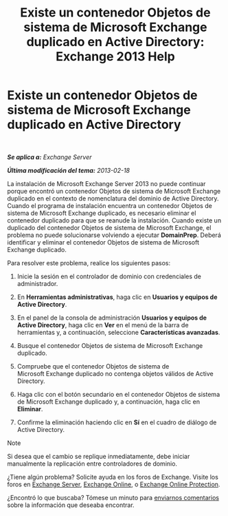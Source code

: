 ﻿---
title: 'Existe un contenedor Objetos de sistema de Microsoft Exchange duplicado en Active Directory: Exchange 2013 Help'
TOCTitle: Existe un contenedor Objetos de sistema de Microsoft Exchange duplicado en Active Directory
ms:assetid: cd0f45ab-89de-4653-b50d-c1157c2329d5
ms:mtpsurl: https://technet.microsoft.com/es-es/library/ms.exch.setupreadiness.adiniterrorrule(v=EXCHG.150)
ms:contentKeyID: 48268709
ms.date: 04/23/2018
mtps_version: v=EXCHG.150
ms.translationtype: HT
---

# Existe un contenedor Objetos de sistema de Microsoft Exchange duplicado en Active Directory

 

_**Se aplica a:** Exchange Server_

_**Última modificación del tema:** 2013-02-18_

La instalación de Microsoft Exchange Server 2013 no puede continuar porque encontró un contenedor Objetos de sistema de Microsoft Exchange duplicado en el contexto de nomenclatura del dominio de Active Directory. Cuando el programa de instalación encuentra un contenedor Objetos de sistema de Microsoft Exchange duplicado, es necesario eliminar el contenedor duplicado para que se reanude la instalación. Cuando existe un duplicado del contenedor Objetos de sistema de Microsoft Exchange, el problema no puede solucionarse volviendo a ejecutar **DomainPrep**. Deberá identificar y eliminar el contenedor Objetos de sistema de Microsoft Exchange duplicado.

Para resolver este problema, realice los siguientes pasos:

1.  Inicie la sesión en el controlador de dominio con credenciales de administrador.

2.  En **Herramientas administrativas**, haga clic en **Usuarios y equipos de Active Directory**.

3.  En el panel de la consola de administración **Usuarios y equipos de Active Directory**, haga clic en **Ver** en el menú de la barra de herramientas y, a continuación, seleccione **Características avanzadas**.

4.  Busque el contenedor Objetos de sistema de Microsoft Exchange duplicado.

5.  Compruebe que el contenedor Objetos de sistema de Microsoft Exchange duplicado no contenga objetos válidos de Active Directory.

6.  Haga clic con el botón secundario en el contenedor Objetos de sistema de Microsoft Exchange duplicado y, a continuación, haga clic en **Eliminar**.

7.  Confirme la eliminación haciendo clic en **Sí** en el cuadro de diálogo de Active Directory.


> [!NOTE]
> Si desea que el cambio se replique inmediatamente, debe iniciar manualmente la replicación entre controladores de dominio.



¿Tiene algún problema? Solicite ayuda en los foros de Exchange. Visite los foros en [Exchange Server](https://go.microsoft.com/fwlink/p/?linkid=60612), [Exchange Online](https://go.microsoft.com/fwlink/p/?linkid=267542), o [Exchange Online Protection](https://go.microsoft.com/fwlink/p/?linkid=285351).

¿Encontró lo que buscaba? Tómese un minuto para [enviarnos comentarios](mailto:exsetuphelpfeedback@microsoft.com?subject=exchange%202013%20setup%20help%20feedbac) sobre la información que deseaba encontrar.

